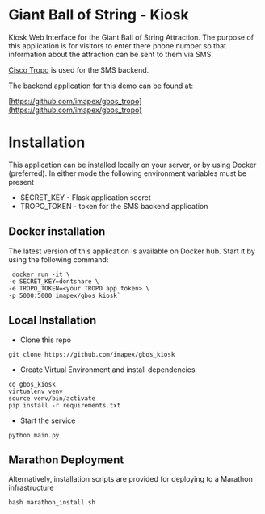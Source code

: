 # Giant Ball of String - Kiosk

Kiosk Web Interface for the Giant Ball of String Attraction.  The purpose of this application
is for visitors to enter there phone number so that information about the attraction can
be sent to them via SMS.

[Cisco Tropo](http://tropo.com) is used for the SMS backend.

The backend application for this demo can be found at:

[https://github.com/imapex/gbos_tropo](https://github.com/imapex/gbos_tropo)

# Installation

This application can be installed locally on your server, or by using Docker (preferred).
In either mode the following environment variables must be present

* SECRET_KEY - Flask application secret
* TROPO_TOKEN - token for the SMS backend application

## Docker installation

The latest version of this application is available on Docker hub. Start it by using
the following command:
```
 docker run -it \
-e SECRET_KEY=dontshare \
-e TROPO_TOKEN=<your TROPO app token> \
-p 5000:5000 imapex/gbos_kiosk`
```
## Local Installation

* Clone this repo
```
git clone https://github.com/imapex/gbos_kiosk
```
* Create Virtual Environment and install dependencies
```
cd gbos_kiosk
virtualenv venv
source venv/bin/activate
pip install -r requirements.txt

```

* Start the service

```
python main.py
```

## Marathon Deployment

Alternatively, installation scripts are provided for deploying to a Marathon infrastructure

```
bash marathon_install.sh

```

